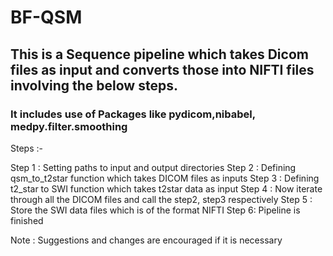 # BF-QSM
## This is a Sequence pipeline which takes Dicom files as input and converts those into NIFTI files involving the below steps.

### It includes use of Packages like pydicom,nibabel, medpy.filter.smoothing

Steps :-

  Step 1 : Setting paths to input and output directories
  Step 2 : Defining qsm_to_t2star function which takes DICOM files as inputs
  Step 3 : Defining t2_star to SWI function which takes t2star data as input
  Step 4 : Now iterate through all the DICOM files and call the step2, step3 respectively
  Step 5 : Store the SWI data files which is of the format NIFTI 
  Step 6: Pipeline is finished



Note : Suggestions and changes are encouraged if it is necessary
